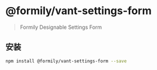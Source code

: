 # @formily/vant-settings-form

> Formily Designable Settings Form

## 安装

```bash
npm install @formily/vant-settings-form --save
```
